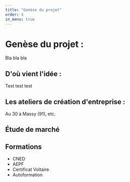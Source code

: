 ```yaml
---
title: "Genèse du projet"
order: 4
in_menu: true
---
```

# Genèse du projet :
Bla bla bla

## **D'où vient l'idée :**

Test test test

## **Les ateliers de création d'entreprise :**

Au 30 à Massy (91), etc.

## **Étude de marché**


## **Formations**

- CNED
- AEPF
- Certificat Voltaire
- Autoformation 